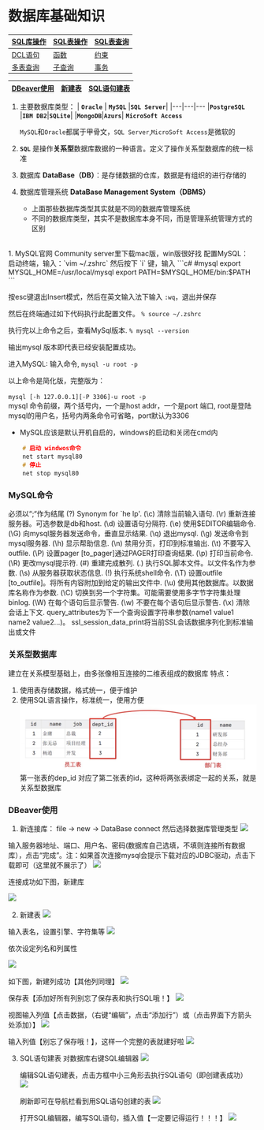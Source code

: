 # 数据库基础知识
|[SQL库操作](./2.SQL库操作.md)|[SQL表操作](./3.SQL表操作.md)|[SQL表查询](./4.SQL表查询.md)|
|--|--|--|
|[DCL语句](./5.DCL语句.md)|[函数](./6.函数.md)|[约束](./7.约束.md)
|[多表查询](./8.多表查询.md)|[子查询](./9.子查询.md)|[事务](./10.事物.md)

[DBeaver使用](#table1)|[新建表](#table3)|[SQL语句建表](#table2)
|-|-|-|

1. 主要数据库类型：
    | **`Oracle`** | **`MySQL`**  |**`‌SQL Server`**|
    |---|---|---
    |**`PostgreSQL`** |**`IBM DB2`**|**`SQLite`**|
    |**`MongoDB`**|**`Azurs`**| **`MicroSoft Access`**

   `MySQL`和`Oracle`都属于甲骨文，`SQL Server`,`MicroSoft Access`是微软的
    <br>
2. **`SQL`** 是操作**关系型**数据库数据的一种语言。定义了操作关系型数据库的统一标准
      <br>
3. 数据库 **DataBase（DB）**：是存储数据的仓库，数据是有组织的进行存储的
      <br>
4. 数据库管理系统 **DataBase Management System（DBMS）**
   * 上面那些数据库类型其实就是不同的数据库管理系统
   * 不同的数据库类型，其实不是数据库本身不同，而是管理系统管理方式的区别
<br>
1. MySQL官网 Community server里下载mac版，win版很好找
   配置MySQL：
    启动终端，输入：`vim ~/.zshrc` 然后按下 `i` 键，输入
```c#
    #mysql
    export MYSQL_HOME=/usr/local/mysql
    export PATH=$MYSQL_HOME/bin:$PATH
```

按esc键退出Insert模式，然后在英文输入法下输入 `:wq`，退出并保存

然后在终端通过如下代码执行此配置文件。 `% source ~/.zshrc`

执行完以上命令之后，查看MySql版本. `% mysql --version`

输出mysql 版本即代表已经安装配置成功。

进入MySQL: 输入命令, `mysql -u root -p`

以上命令是简化版，完整版为：

`mysql [-h 127.0.0.1][-P 3306]-u root -p`<br>
mysql 命令前缀，两个括号内，一个是host addr，一个是port 端口, root是登陆mysql的用户名，括号内两条命令可省略，port默认为3306

* MySQL应该是默认开机自启的，windows的启动和关闭在cmd内
```c++
    # 启动 windwos命令
    net start mysql80
    # 停止
    net stop mysql80
```

### MySQL命令
必须以“;“作为结尾
(\?) Synonym for `he    lp'.
(\c) 清除当前输入语句.
(\r) 重新连接服务器。可选参数是db和host.
(\d) 设置语句分隔符.
(\e) 使用$EDITOR编辑命令.
(\G) 向mysql服务器发送命令，垂直显示结果.
(\q) 退出mysql.
(\g) 发送命令到mysql服务器.
(\h) 显示帮助信息.
(\n) 禁用分页，打印到标准输出.
(\t) 不要写入outfile.
(\P) 设置pager [to_pager]通过PAGER打印查询结果.
(\p) 打印当前命令.
(\R) 更改mysql提示符.
(\#) 重建完成散列.
(\.) 执行SQL脚本文件。以文件名作为参数.
(\s) 从服务器获取状态信息.
(\!) 执行系统shell命令.
(\T) 设置outfile [to_outfile]。将所有内容附加到给定的输出文件中.
(\u) 使用其他数据库。以数据库名称作为参数.
(\C) 切换到另一个字符集。可能需要使用多字节字符集处理binlog.
(\W) 在每个语句后显示警告.
(\w) 不要在每个语句后显示警告.
(\x) 清除会话上下文.
query_attributes为下一个查询设置字符串参数(name1 value1 name2 value2…)。 
ssl_session_data_print将当前SSL会话数据序列化到标准输出或文件

### 关系型数据库

建立在关系模型基础上，由多张像相互连接的二维表组成的数据库
特点：
1. 使用表存储数据，格式统一，便于维护
2. 使用SQL语言操作，标准统一，使用方便
![](./image/1721877229454.jpg)
第一张表的dep_id 对应了第二张表的id，这种将两张表绑定一起的关系，就是关系型数据库

### <a id="table1">DBeaver使用</a>
1. 新连接库：
file -> new -> DataBase connect
然后选择数据库管理类型
![](https://img.jbzj.com/file_images/article/202402/2024022008461111.png)

输入服务器地址、端口、用户名、密码(数据库自己选填，不填则连接所有数据库），点击“完成”。注：如果首次连接mysql会提示下载对应的JDBC驱动，点击下载即可（这里就不展示了）
![](https://img.jbzj.com/file_images/article/202402/2024022008461112.png)

连接成功如下图，新建库

![](https://img.jbzj.com/file_images/article/202402/2024022008461214.png)

2. <a id="table3">新建表</a>
   ![](https://img.jbzj.com/file_images/article/202402/2024022008461216.png)

输入表名，设置引擎、字符集等
![](https://img.jbzj.com/file_images/article/202402/2024022008461217.png)
   

依次设定列名和列属性

![](https://img.jbzj.com/file_images/article/202402/2024022008461219.png)

如下图，新建列成功【其他列同理】
![](https://img.jbzj.com/file_images/article/202402/2024022008461321.png)

保存表【添加好所有列别忘了保存表和执行SQL哦！】
![](https://img.jbzj.com/file_images/article/202402/2024022008461323.png)

视图输入列值【点击数据，（右键“编辑”，点击“添加行”）或（点击界面下方箭头处添加）】
![](https://img.jbzj.com/file_images/article/202402/2024022008461324.png)

输入列值【别忘了保存哦！】，这样一个完整的表就建好啦
![](https://img.jbzj.com/file_images/article/202402/2024022008461426.png)

3. <a id="table2">SQL语句建表</a>
   对数据库右键SQL编辑器
   ![](https://img.jbzj.com/file_images/article/202402/2024022008461427.png)

   编辑SQL语句建表，点击方框中小三角形去执行SQL语句（即创建表成功）
   ![](https://img.jbzj.com/file_images/article/202402/2024022008461428.png)

   刷新即可在导航栏看到用SQL语句创建的表
   ![](https://img.jbzj.com/file_images/article/202402/2024022008461429.png)

   打开SQL编辑器，编写SQL语句，插入值【一定要记得运行！！！】
   ![](https://img.jbzj.com/file_images/article/202402/2024022008461430.png)

